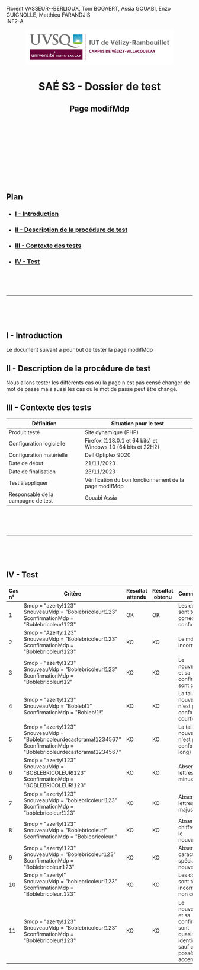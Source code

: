 Florent VASSEUR--BERLIOUX, Tom BOGAERT, Assia GOUABI, Enzo GUIGNOLLE, Matthieu FARANDJIS<br>
INF2-A

<div align="center">
<img height="95" width="400" src="../img/IUT_Velizy_Villacoublay_logo_2020_ecran.png" title="logo uvsq vélizy"/>

# SAÉ S3 - Dossier de test
## Page modifMdp

<br><br>

</div>

<br><br><br><br><br><br><br>

## Plan
- ### [I - Introduction](#I)
- ### [II - Description de la procédure de test](#II)
- ### [III - Contexte des tests](#III)
- ### [IV - Test](#IV)

<br><br><br>

----------

<br><br><br>

## <a name="I"></a>I - Introduction

Le document suivant à pour but de tester la page modifMdp
<br>

## <a name="II"></a>II - Description de la procédure de test

Nous allons tester les différents cas où la page n'est pas censé changer de mot de passe mais aussi les cas ou le mot de passe peut être changé.
<br>

## <a name="III"></a>III - Contexte des tests

| Définition                         | Situation pour le test                                           |
|------------------------------------|------------------------------------------------------------------|
| Produit testé                      | Site dynamique (PHP)                                             |
| Configuration logicielle           | Firefox (118.0.1 et 64 bits) et<br/>Windows 10 (64 bits et 22H2) |
| Configuration matérielle           | Dell Optiplex 9020                                               |
| Date de début                      | 21/11/2023                                                       |
| Date de finalisation               | 23/11/2023                                                       |
| Test à appliquer                   | Vérification du bon fonctionnement de la page modifMdp           |
| Responsable de la campagne de test | Gouabi Assia                                                     |

<br><br><br>

----------

<br><br><br>

## <a name="IV"></a>IV - Test

| Cas n° | Critère                                                                                              | Résultat attendu | Résultat obtenu | Commentaires                                                                               |
|:-------|------------------------------------------------------------------------------------------------------|------------------|-----------------|--------------------------------------------------------------------------------------------|
| 1      | $mdp = "azerty!123" <br> $nouveauMdp = "Boblebricoleur!123" <br> $confirmationMdp = "Boblebricoleur!123" | OK               | OK              | Les données sont toutes correctes et conformes                                             |
| 2      | $mdp = "Azerty!123" <br> $nouveauMdp = "Boblebricoleur!123" <br> $confirmationMdp = "Boblebricoleur!123" | KO               | KO              | Le mdp est incorrect                                                                       |
| 3      | $mdp = "azerty!123" <br> $nouveauMdp = "Boblebricoleur!123" <br> $confirmationMdp = "Boblebricoleur!12" | KO               | KO              | Le nouveauMdp et sa confirmation sont différents                                           |
| 4      | $mdp = "azerty!123" <br> $nouveauMdp = "Bobleb!1" <br> $confirmationMdp = "Bobleb!1!"                   | KO               | KO              | La taille du nouveauMdp n'est pas conforme (trop court)                                                 |
| 5      | $mdp = "azerty!123" <br> $nouveauMdp = "Boblebricoleurdecastorama!1234567" <br> $confirmationMdp = "Boblebricoleurdecastorama!1234567"                   | KO               | KO              | La taille du nouveauMdp n'est pas conforme (trop long)                                                 |
| 6      | $mdp = "azerty!123" <br> $nouveauMdp = "BOBLEBRICOLEUR!123" <br> $confirmationMdp = "BOBLEBRICOLEUR!123" | KO               | KO              | Absence de lettres minuscules                                                              |
| 7      | $mdp = "azerty!123" <br> $nouveauMdp = "boblebricoleur!123" <br> $confirmationMdp = "boblebricoleur!123" | KO               | KO              | Absence de lettres majuscules                                                             |
| 8      | $mdp = "azerty!123" <br> $nouveauMdp = "Boblebricoleur!" <br> $confirmationMdp = "Boblebricoleur!" | KO               | KO              | Absence de chiffres dans le nouveauMdp                                                     |
| 9      | $mdp = "azerty!123" <br> $nouveauMdp = "Boblebricoleur123" <br> $confirmationMdp = "Boblebricoleur123" | KO               | KO              | Absence de caractère spécial dans le nouveauMdp                                            |
| 10      | $mdp = "azerty!" <br> $nouveauMdp = "boblebricoleur!123" <br> $confirmationMdp = "Boblebricoleur.123" | KO               | KO              | Les données sont toutes incorrectes et non conformes                                       |
| 11      | $mdp = "azerty!123" <br> $nouveauMdp = "Boblebricoleur!123" <br> $confirmationMdp = "Boblébricoleur!123" | KO               | KO              | Le nouveauMdp et sa confirmation sont quasiment identiques sauf que l'un possède un accent |
